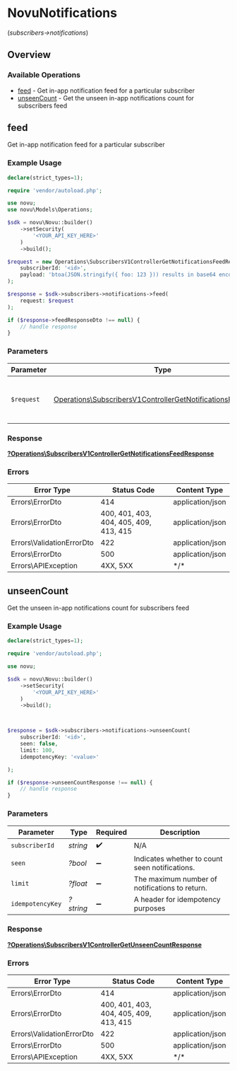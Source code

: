# NovuNotifications
(*subscribers->notifications*)

## Overview

### Available Operations

* [feed](#feed) - Get in-app notification feed for a particular subscriber
* [unseenCount](#unseencount) - Get the unseen in-app notifications count for subscribers feed

## feed

Get in-app notification feed for a particular subscriber

### Example Usage

```php
declare(strict_types=1);

require 'vendor/autoload.php';

use novu;
use novu\Models\Operations;

$sdk = novu\Novu::builder()
    ->setSecurity(
        '<YOUR_API_KEY_HERE>'
    )
    ->build();

$request = new Operations\SubscribersV1ControllerGetNotificationsFeedRequest(
    subscriberId: '<id>',
    payload: 'btoa(JSON.stringify({ foo: 123 })) results in base64 encoded string like eyJmb28iOjEyM30=',
);

$response = $sdk->subscribers->notifications->feed(
    request: $request
);

if ($response->feedResponseDto !== null) {
    // handle response
}
```

### Parameters

| Parameter                                                                                                                                      | Type                                                                                                                                           | Required                                                                                                                                       | Description                                                                                                                                    |
| ---------------------------------------------------------------------------------------------------------------------------------------------- | ---------------------------------------------------------------------------------------------------------------------------------------------- | ---------------------------------------------------------------------------------------------------------------------------------------------- | ---------------------------------------------------------------------------------------------------------------------------------------------- |
| `$request`                                                                                                                                     | [Operations\SubscribersV1ControllerGetNotificationsFeedRequest](../../Models/Operations/SubscribersV1ControllerGetNotificationsFeedRequest.md) | :heavy_check_mark:                                                                                                                             | The request object to use for the request.                                                                                                     |

### Response

**[?Operations\SubscribersV1ControllerGetNotificationsFeedResponse](../../Models/Operations/SubscribersV1ControllerGetNotificationsFeedResponse.md)**

### Errors

| Error Type                             | Status Code                            | Content Type                           |
| -------------------------------------- | -------------------------------------- | -------------------------------------- |
| Errors\ErrorDto                        | 414                                    | application/json                       |
| Errors\ErrorDto                        | 400, 401, 403, 404, 405, 409, 413, 415 | application/json                       |
| Errors\ValidationErrorDto              | 422                                    | application/json                       |
| Errors\ErrorDto                        | 500                                    | application/json                       |
| Errors\APIException                    | 4XX, 5XX                               | \*/\*                                  |

## unseenCount

Get the unseen in-app notifications count for subscribers feed

### Example Usage

```php
declare(strict_types=1);

require 'vendor/autoload.php';

use novu;

$sdk = novu\Novu::builder()
    ->setSecurity(
        '<YOUR_API_KEY_HERE>'
    )
    ->build();



$response = $sdk->subscribers->notifications->unseenCount(
    subscriberId: '<id>',
    seen: false,
    limit: 100,
    idempotencyKey: '<value>'

);

if ($response->unseenCountResponse !== null) {
    // handle response
}
```

### Parameters

| Parameter                                      | Type                                           | Required                                       | Description                                    |
| ---------------------------------------------- | ---------------------------------------------- | ---------------------------------------------- | ---------------------------------------------- |
| `subscriberId`                                 | *string*                                       | :heavy_check_mark:                             | N/A                                            |
| `seen`                                         | *?bool*                                        | :heavy_minus_sign:                             | Indicates whether to count seen notifications. |
| `limit`                                        | *?float*                                       | :heavy_minus_sign:                             | The maximum number of notifications to return. |
| `idempotencyKey`                               | *?string*                                      | :heavy_minus_sign:                             | A header for idempotency purposes              |

### Response

**[?Operations\SubscribersV1ControllerGetUnseenCountResponse](../../Models/Operations/SubscribersV1ControllerGetUnseenCountResponse.md)**

### Errors

| Error Type                             | Status Code                            | Content Type                           |
| -------------------------------------- | -------------------------------------- | -------------------------------------- |
| Errors\ErrorDto                        | 414                                    | application/json                       |
| Errors\ErrorDto                        | 400, 401, 403, 404, 405, 409, 413, 415 | application/json                       |
| Errors\ValidationErrorDto              | 422                                    | application/json                       |
| Errors\ErrorDto                        | 500                                    | application/json                       |
| Errors\APIException                    | 4XX, 5XX                               | \*/\*                                  |